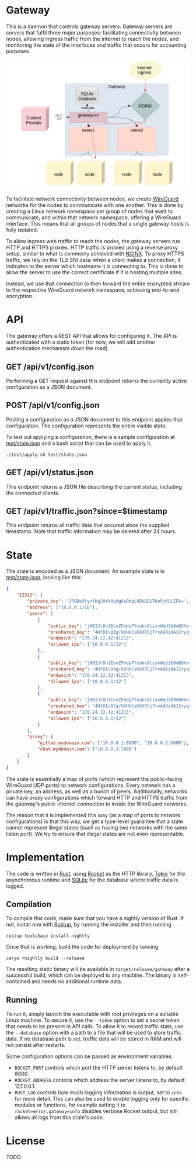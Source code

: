 # Gateway

This is a daemon that controls gateway servers. Gateway servers are servers that
fulfil three major purposes: facilitating connectivity between nodes,
allowing ingress traffic from the internet to reach the nodes, and monitoring
the state of the interfaces and traffic that occurs for accounting purposes.

![Gateway Architecture](gateway.png)

To facilitate network connectivity between nodes, we create
[WireGuard][wireguard] networks
for the nodes to communicate with one another. This is done by creating a Linux
network namespace per group of nodes that want to communicate, and within that
network namespace, offering a WireGuard interface. This means that all groups
of nodes that a single gateway hosts is fully isolated.

To allow ingress web traffic to reach the nodes, the gateway servers run
HTTP and HTTPS proxies. HTTP traffic is proxied using a reverse proxy setup,
similar to what is commonly achieved with [NGINX][nginx]. To proxy HTTPS traffic, we
rely on the TLS SNI data: when a client makes a connection, it indicates
to the server which hostname it is connecting to. This is done to allow the
server to use the correct certificate if it is hosting multiple sites.

Instead, we use that connection to then forward the entire encrypted stream
to the respective WireGuard network namespace, achieving end-to-end encryption.

# API

The gateway offers a REST API that allows for configuring it. The API is
authenticated with a static token (for now, we will add another authentication
mechanism down the road).

## GET /api/v1/config.json

Performing a GET request against this endpoint returns the currently active
configuration as a JSON document.

## POST /api/v1/config.json

Posting a configuration as a JSON document to this endpoint applies that
configuration. The configuration represents the entire visible state. 

To test out applying a configuration, there is a sample configuration
at [test/state.json](test/state.json) and a bash script that can be used
to apply it.

	./test/apply.sh test/state.json

## GET /api/v1/status.json

This endpoint returns a JSON file describing the current status, including
the connected clients.

## GET /api/v1/traffic.json?since=$timestamp

This endpoint returns all traffic data that occured since the supplied timestamp.
Note that traffic information may be deleted after 24 hours.

# State

The state is encoded as a JSON document. An example state is in
[test/state.json](test/state.json), looking like this:

```json
{
    "12312": {
        "private_key": "2PGDeXYynfKqJH4k0sUgKeRKpL4DUGGLTKnPjKViZFk=",
        "address": ["10.0.0.1/16"],
        "peers": [
            {
                "public_key": "jNBIJrDn1EuvZFmdyTYxobc0lixvWqU3b9mBDKxtWRw=",
                "preshared_key": "4HtDIu03g/UVHHCsKXXRSj7rvA4DidAJ2ryqvCqeWWg=",
                "endpoint": "170.24.12.42:41213",
                "allowed_ips": ["10.0.0.1/32"]
            },
            {
                "public_key": "jNBIJrDn1EuvZFmdyTYxobc0lixvWqU3b9mBDKxtWRw=",
                "preshared_key": "4HtDIu03g/UVHHCsKXXRSj7rvA4DidAJ2ryqvCqeWWg=",
                "endpoint": "170.24.12.42:41213",
                "allowed_ips": ["10.0.0.1/32"]
            },
            {
                "public_key": "jNBIJrDn1EuvZFmdyTYxobc0lixvWqU3b9mBDKxtWRw=",
                "preshared_key": "4HtDIu03g/UVHHCsKXXRSj7rvA4DidAJ2ryqvCqeWWg=",
                "endpoint": "170.24.12.42:41213",
                "allowed_ips": ["10.0.0.1/32"]
            }
        ],
        "proxy": {
            "gitlab.mydomain.com": ["10.0.0.1:8000", "10.0.0.2:5000"],
            "chat.mydomain.com": ["10.0.0.2:7000"]
        }
    }
}
```

The state is essentially a map of ports (which represent the public-facing
WireGuard UDP ports) to network configurations. Every network has a private
key, an address, as well as a bunch of peers. Additionally, networks can have
proxy configurations which forward HTTP and HTTPS traffic from the gateway's
public internet connection to inside the WireGuard networks.

The reason that it is implemented this way (as a map of ports to network
configurations) is that this way, we get a type-level guarantee that a
state cannot represent illegal states (such as having two networks with the
same listen port). We try to ensure that illegal states are not even
representable.

# Implementation

The code is written in [Rust][rust], using [Rocket][rocket] as the
HTTP library, [Tokio][tokio] for the asynchronous runtime and
[SQLite][sqlite] for the database where traffic data is logged.

## Compilation

To compile this code, make sure that you have a nightly version of Rust. If not,
install one with [Rustup][rustup], by running the installer and then running

    rustup toolchain install nightly

Once that is working, build the code for deployment by running

    cargo +nightly build --release

The resulting static binary will be available in `target/release/gateway` after
a successful build, which can be deployed to any machine. The binary is
self-contained and needs no additional runtime data.

## Running

To run it, simply launch the executable with root privileges on a suitable
Linux machine. To secure it, use the `--token` option to set a secret token
that needs to be present in API calls. To allow it to record traffic stats,
use the `--database` option with a path to a file that will be used to store
traffic data. If no database path is set, traffic data will be stored in RAM
and will not persist after restarts.

Some configuration options can be passed as environment variables:

- `ROCKET_PORT` controls which port the HTTP server listens to, by default 8000.
- `ROCKET_ADDRESS` controls which address the server listens to, by default 127.0.0.1.
- `RUST_LOG` controls how much logging information is output, set to `info` for
  more detail. This can also be used to enable logging only for specific modules
  or functions, for example setting it to `rocket=error,gateway=info` disables
  verbose Rocket output, but still allows all logs from this crate's code.

# License

*TODO.*

[sqlite]: https://sqlite.org/
[rust]: https://rust-lang.org/
[wireguard]: https://wireguard.com/
[nginx]: https://nginx.org/
[tokio]: https://tokio.rs/
[rocket]: https://rocket.rs/
[rustup]: https://rustup.rs/
